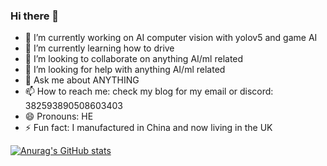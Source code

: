 ### Hi there 👋

- 🔭 I’m currently working on AI computer vision with yolov5 and game AI
- 🌱 I’m currently learning how to drive
- 👯 I’m looking to collaborate on anything AI/ml related
- 🤔 I’m looking for help with anything AI/ml related
- 💬 Ask me about ANYTHING
- 📫 How to reach me: check my blog for my email or discord: 382593890508603403
- 😄 Pronouns: HE
- ⚡ Fun fact: I manufactured in China and now living in the UK 


[![Anurag's GitHub stats](https://github-readme-stats.vercel.app/api?username=JiaqinKang)](https://github.com/anuraghazra/github-readme-stats)
